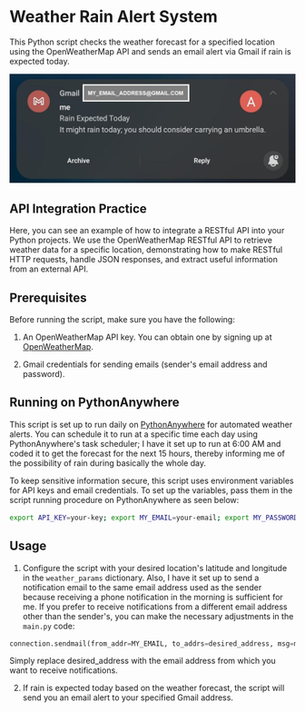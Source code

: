 # Weather Rain Alert System

This Python script checks the weather forecast for a specified location using the OpenWeatherMap API and sends an email alert via Gmail if rain is expected today.

![Weather Alert](notification.jpeg)

## API Integration Practice

Here, you can see an example of how to integrate a RESTful API into your Python projects. We use the OpenWeatherMap RESTful API to retrieve weather data for a specific location, demonstrating how to make RESTful HTTP requests, handle JSON responses, and extract useful information from an external API.

## Prerequisites

Before running the script, make sure you have the following:

1. An OpenWeatherMap API key. You can obtain one by signing up at [OpenWeatherMap](https://openweathermap.org/).

2. Gmail credentials for sending emails (sender's email address and password).

## Running on PythonAnywhere

This script is set up to run daily on [PythonAnywhere](https://www.pythonanywhere.com/) for automated weather alerts. You can schedule it to run at a specific time each day using PythonAnywhere's task scheduler; I have it set up to run at 6:00 AM and coded it to get the forecast for the next 15 hours, thereby informing me of the possibility of rain during basically the whole day.

To keep sensitive information secure, this script uses environment variables for API keys and email credentials. To set up the variables, pass them in the script running procedure on PythonAnywhere as seen below:

```bash
export API_KEY=your-key; export MY_EMAIL=your-email; export MY_PASSWORD=your-password; python3 main.py
```

## Usage

1. Configure the script with your desired location's latitude and longitude in the `weather_params` dictionary. Also, I have it set up to send a notification email to the same email address used as the sender because receiving a phone notification in the morning is sufficient for me. If you prefer to receive notifications from a different email address other than the sender's, you can make the necessary adjustments in the `main.py` code:

```python
connection.sendmail(from_addr=MY_EMAIL, to_addrs=desired_address, msg=message)
```

Simply replace desired_address with the email address from which you want to receive notifications.

2. If rain is expected today based on the weather forecast, the script will send you an email alert to your specified Gmail address.

